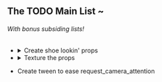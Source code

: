 ## The TODO Main List ~
###### With bonus subsiding lists!
- <details>
    <summary>Create shoe lookin' props</summary>

    - ~~Nail polish bottle~~
    - Rock
    - Dirty potato
    - Leaf
    - Pouch bag
    - Folded clothes
    </details>
- <details>
    <summary>Texture the props</summary>

    - Investigate procreate app (or other) 3D texturing capabilities
    - Export UV unwrap/advise the artist
    - Import UV unwrap back onto the props
    </details>
- Create tween to ease request_camera_attention